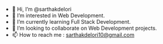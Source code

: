 - 👋 Hi, I’m @sarthakdelori
- 👀 I’m interested in Web Development.
- 🌱 I’m currently learning Full Stack Development.
- 💞️ I’m looking to collaborate on Web Development projects.
- 📫 How to reach me : sarthakdelori10@gmail.com

<!---
sarthakdelori/sarthakdelori is a ✨ special ✨ repository because its `README.md` (this file) appears on your GitHub profile.
You can click the Preview link to take a look at your changes.
--->
